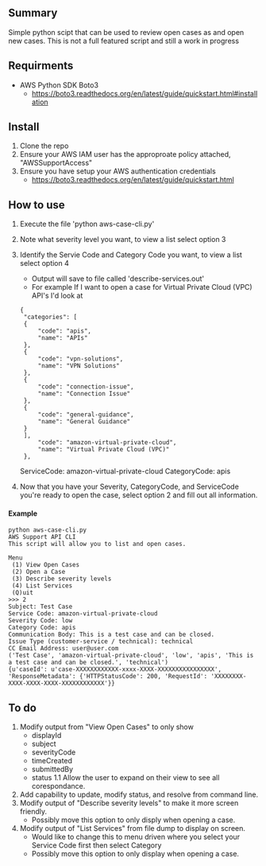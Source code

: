 ## Summary
Simple python scipt that can be used to review open cases as and open new cases. This is not a full featured script and still a work in progress

## Requirments 
- AWS Python SDK Boto3 
	- https://boto3.readthedocs.org/en/latest/guide/quickstart.html#installation


## Install 
1. Clone the repo
2. Ensure your AWS IAM user has the approproate policy attached, "AWSSupportAccess"
3. Ensure you have setup your AWS authentication credentials
	- https://boto3.readthedocs.org/en/latest/guide/quickstart.html

## How to use 
1. Execute the file 'python aws-case-cli.py'
2. Note what severity level you want, to view a list select option 3
3. Identify the Servie Code and Category Code you want, to view a list select option 4
	- Output will save to file called 'describe-services.out'
	- For example If I want to open a case for Virtual Private Cloud (VPC) API's I'd look at 

   ``` 
   {
    "categories": [
    {
        "code": "apis",
        "name": "APIs"
    },
    {
        "code": "vpn-solutions",
        "name": "VPN Solutions"
    },
    {
        "code": "connection-issue",
        "name": "Connection Issue"
    },
    {
        "code": "general-guidance",
        "name": "General Guidance"
    }
    ],
        "code": "amazon-virtual-private-cloud",
        "name": "Virtual Private Cloud (VPC)"
    },
	``` 

 	ServiceCode: amazon-virtual-private-cloud
 	CategoryCode: apis
4. Now that you have your Severity, CategoryCode, and ServiceCode you're ready to open the case, select option 2 and fill out all information. 

#### Example
```
python aws-case-cli.py
AWS Support API CLI
This script will allow you to list and open cases.

Menu
 (1) View Open Cases
 (2) Open a Case
 (3) Describe severity levels
 (4) List Services
 (Q)uit
>>> 2
Subject: Test Case
Service Code: amazon-virtual-private-cloud
Severity Code: low
Category Code: apis
Communication Body: This is a test case and can be closed.
Issue Type (customer-service / technical): technical
CC Email Address: user@user.com
('Test Case', 'amazon-virtual-private-cloud', 'low', 'apis', 'This is a test case and can be closed.', 'technical')
{u'caseId': u'case-XXXXXXXXXXXX-xxxx-XXXX-XXXXXXXXXXXXXXXX', 'ResponseMetadata': {'HTTPStatusCode': 200, 'RequestId': 'XXXXXXXX-XXXX-XXXX-XXXX-XXXXXXXXXXXX'}}
```

## To do
1. Modify output from "View Open Cases" to only show 
	- displayId
	- subject
	- severityCode
	- timeCreated
	- submittedBy
	- status
1.1 Allow the user to expand on their view to see all corespondance. 
2. Add capability to update, modify status, and resolve from command line.
3. Modify output of "Describe severity levels" to make it more screen friendly.
	- Possibly move this option to only disply when opening a case.
4. Modify output of "List Services" from file dump to display on screen.
	- Would like to change this to menu driven where you select your Service Code first then select Category
	- Possibly move this option to only display when opening a case. 
